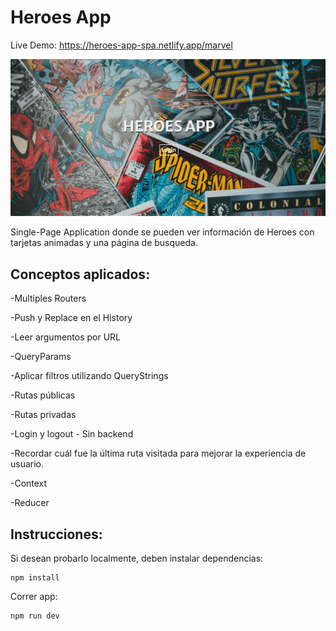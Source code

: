 # Heroes App 

Live Demo: https://heroes-app-spa.netlify.app/marvel

![plot](./public/assets/screen.png)

Single-Page Application donde se pueden ver información de Heroes con tarjetas animadas y una página de busqueda.

## Conceptos aplicados:

-Multiples Routers

-Push y Replace en el History

-Leer argumentos por URL

-QueryParams

-Aplicar filtros utilizando QueryStrings

-Rutas públicas

-Rutas privadas

-Login y logout - Sin backend

-Recordar cuál fue la última ruta visitada para mejorar la experiencia de usuario.

-Context

-Reducer

## Instrucciones: 
Si desean probarlo localmente, deben instalar dependencias:
```
npm install
```
Correr app:
```
npm run dev
```
